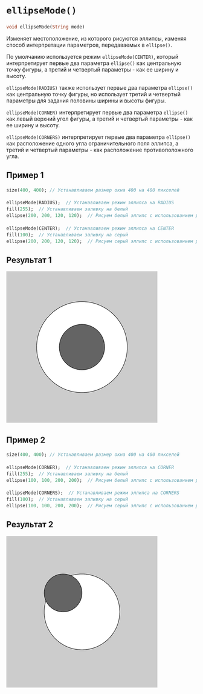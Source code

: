 # `ellipseMode()`

```dart
void ellipseMode(String mode)
```

Изменяет местоположение, из которого рисуются эллипсы, изменяя способ интерпретации параметров, передаваемых в `ellipse()`.

По умолчанию используется режим `ellipseMode(CENTER)`, который интерпретирует первые два параметра `ellipse()` как центральную точку фигуры, а третий и четвертый параметры - как ее ширину и высоту.

`ellipseMode(RADIUS)` также использует первые два параметра `ellipse()` как центральную точку фигуры, но использует третий и четвертый параметры для задания половины ширины и высоты фигуры.

`ellipseMode(CORNER)` интерпретирует первые два параметра `ellipse()` как левый верхний угол фигуры, а третий и четвертый параметры - как ее ширину и высоту.

`ellipseMode(CORNERS)` интерпретирует первые два параметра `ellipse()` как расположение одного угла ограничительного поля эллипса, а третий и четвертый параметры - как расположение противоположного угла.

## Пример 1

```dart
size(400, 400); // Устанавливаем размер окна 400 на 400 пикселей

ellipseMode(RADIUS);  // Устанавливаем режим эллипса на RADIUS
fill(255);  // Устанавливаем заливку на белый
ellipse(200, 200, 120, 120);  // Рисуем белый эллипс с использованием режима RADIUS

ellipseMode(CENTER);  // Устанавливаем режим эллипса на CENTER
fill(100);  // Устанавливаем заливку на серый
ellipse(200, 200, 120, 120);  // Рисуем серый эллипс с использованием режима CENTER
```

## Результат 1

<img src="./_images/ellipseMode_1.png" width="400" height="400" />

## Пример 2

```dart
size(400, 400); // Устанавливаем размер окна 400 на 400 пикселей

ellipseMode(CORNER);  // Устанавливаем режим эллипса на CORNER
fill(255);  // Устанавливаем заливку на белый
ellipse(100, 100, 200, 200);  // Рисуем белый эллипс с использованием режима CORNER

ellipseMode(CORNERS);  // Устанавливаем режим эллипса на CORNERS
fill(100);  // Устанавливаем заливку на серый
ellipse(100, 100, 200, 200);  // Рисуем серый эллипс с использованием режима CORNERS
```

## Результат 2

<img src="./_images/ellipseMode_2.png" width="400" height="400" />

